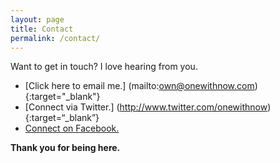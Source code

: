 ```yaml
---
layout: page
title: Contact
permalink: /contact/
---
```


Want to get in touch? I love hearing from you. 

- [Click here to email me.] (mailto:own@onewithnow.com) {:target="_blank"}
- [Connect via Twitter.] (http://www.twitter.com/onewithnow) {:target=“_blank”}
- <a href=“http://www.facebook.com/onewithnow” target=“_blank”>Connect on Facebook.</a> 

<strong>Thank you for being here.</strong>